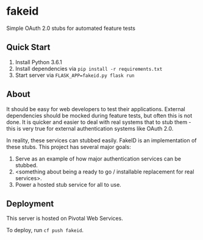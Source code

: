 # fakeid
Simple OAuth 2.0 stubs for automated feature tests

## Quick Start

1) Install Python 3.6.1
1) Install dependencies via `pip install -r requirements.txt`
1) Start server via `FLASK_APP=fakeid.py flask run`

## About
 
It should be easy for web developers to test their applications.
External dependencies should be mocked during feature tests, but often this is not done.
It is quicker and easier to deal with real systems that to stub them - this is very true for external authentication systems like OAuth 2.0.

In reality, these services can stubbed easily.
FakeID is an implementation of these stubs.
This project has several major goals:

1) Serve as an example of how major authentication services can be stubbed.
1) <something about being a ready to go / installable replacement for real services>.
1) Power a hosted stub service for all to use.

## Deployment

This server is hosted on Pivotal Web Services.

To deploy, run `cf push fakeid`.
